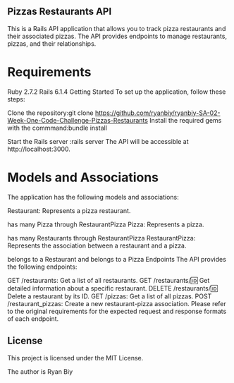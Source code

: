 ## Pizzas Restaurants API
This is a Rails API application that allows you to track pizza restaurants and their associated pizzas. The API provides endpoints to manage restaurants, pizzas, and their relationships.

# Requirements
Ruby 2.7.2
Rails 6.1.4
Getting Started
To set up the application, follow these steps:

Clone the repository:git clone https://github.com/ryanbiy/ryanbiy-SA-02-Week-One-Code-Challenge-Pizzas-Restaurants
Install the required gems with the commmand:bundle install

Start the Rails server :rails server
The API will be accessible at http://localhost:3000.

# Models and Associations
The application has the following models and associations:

Restaurant: Represents a pizza restaurant.

has many Pizza through RestaurantPizza
Pizza: Represents a pizza.

has many Restaurants through RestaurantPizza
RestaurantPizza: Represents the association between a restaurant and a pizza.

belongs to a Restaurant and belongs to a Pizza
Endpoints
The API provides the following endpoints:

GET /restaurants: Get a list of all restaurants.
GET /restaurants/:id: Get detailed information about a specific restaurant.
DELETE /restaurants/:id: Delete a restaurant by its ID.
GET /pizzas: Get a list of all pizzas.
POST /restaurant_pizzas: Create a new restaurant-pizza association.
Please refer to the original requirements for the expected request and response formats of each endpoint.

## License
This project is licensed under the MIT License.

The author is Ryan Biy
